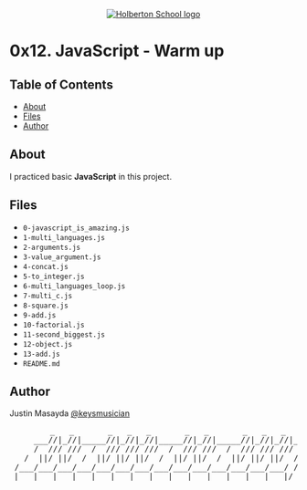<p align="center">
  <a href=#>
    <img src="https://intranet.hbtn.io/assets/holberton-logo-full-black-157ccfa3d2134776c1e3f78c0fe682968e8848b64fcacc6187976044f75f35a8.png" alt="Holberton School logo">
  </a>
</p>

# 0x12. JavaScript - Warm up

## Table of Contents
* [About](#about)
* [Files](#files)
* [Author](#author)

## About
I practiced basic **JavaScript** in this project.

## Files
* `0-javascript_is_amazing.js`
* `1-multi_languages.js`
* `2-arguments.js`
* `3-value_argument.js`
* `4-concat.js`
* `5-to_integer.js`
* `6-multi_languages_loop.js`
* `7-multi_c.js`
* `8-square.js`
* `9-add.js`
* `10-factorial.js`
* `11-second_biggest.js`
* `12-object.js`
* `13-add.js`
* `README.md`

## Author
Justin Masayda [@keysmusician](https://github.com/keysmusician)
<pre align="center">
      _   _       _   _   _       _   _       _   _   _
     ___//|_//|_____//|_//|_//|_____//|_//|_____//|_//|_//|___
     /  /// ///  /  /// /// ///  /  /// ///  /  /// /// ///  / |
   /  ||/ ||/  /  ||/ ||/ ||/  /  ||/ ||/  /  ||/ ||/ ||/  / /
 /___/___/___/___/___/___/___/___/___/___/___/___/___/___/ /
|___|___|___|___|___|___|___|___|___|___|___|___|___|___|/
</pre>
<p><span style="font-family: 'Lucida Console'; line-height: 14px; font-size: 14px; display: inline-block;">&nbsp;</span></p>

